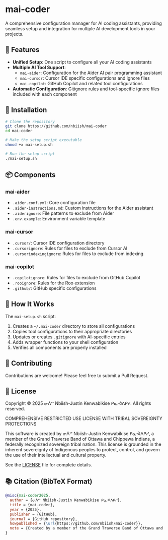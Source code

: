 # mai-coder

A comprehensive configuration manager for AI coding assistants, providing seamless setup and integration for multiple AI development tools in your projects.

## 🌟 Features

- **Unified Setup**: One script to configure all your AI coding assistants
- **Multiple AI Tool Support**: 
  - `mai-aider`: Configuration for the Aider AI pair programming assistant
  - `mai-cursor`: Cursor IDE specific configurations and ignore files
  - `mai-copilot`: GitHub Copilot and related tool configurations
- **Automatic Configuration**: Gitignore rules and tool-specific ignore files included with each component

## 🚀 Installation

```bash
# Clone the repository
git clone https://github.com/nbiish/mai-coder
cd mai-coder

# Make the setup script executable
chmod +x mai-setup.sh

# Run the setup script
./mai-setup.sh
```

## 📦 Components

### mai-aider
- `.aider.conf.yml`: Core configuration file
- `.aider-instructions.md`: Custom instructions for the Aider assistant
- `.aiderignore`: File patterns to exclude from Aider
- `.env.example`: Environment variable template

### mai-cursor
- `.cursor/`: Cursor IDE configuration directory
- `.cursorignore`: Rules for files to exclude from Cursor AI
- `.cursorindexingignore`: Rules for files to exclude from indexing

### mai-copilot
- `.copilotignore`: Rules for files to exclude from GitHub Copilot
- `.rooignore`: Rules for the Roo extension
- `.github/`: GitHub specific configurations

## 🔧 How It Works

The `mai-setup.sh` script:
1. Creates a `~/.mai-coder` directory to store all configurations
2. Copies tool configurations to their appropriate directories
3. Updates or creates `.gitignore` with AI-specific entries
4. Adds wrapper functions to your shell configuration
5. Verifies all components are properly installed

## 🤝 Contributing

Contributions are welcome! Please feel free to submit a Pull Request.

## 📝 License 

Copyright © 2025 ᓂᐲᔥ Nbiish-Justin Kenwabikise ᑭᓇᐙᐱᑭᓯ. All rights reserved.

COMPREHENSIVE RESTRICTED USE LICENSE WITH TRIBAL SOVEREIGNTY PROTECTIONS

This software is created by ᓂᐲᔥ Nbiish-Justin Kenwabikise ᑭᓇᐙᐱᑭᓯ, a member of the Grand Traverse Band of Ottawa and Chippewa Indians, a federally recognized sovereign tribal nation. This license is grounded in the inherent sovereignty of Indigenous peoples to protect, control, and govern the use of their intellectual and cultural property.

See the [LICENSE](LICENSE) file for complete details.

## 📚 Citation (BibTeX Format) 

```bibtex
@misc{mai-coder2025,
  author = {ᓂᐲᔥ Nbiish-Justin Kenwabikise ᑭᓇᐙᐱᑭᓯ},
  title = {mai-coder},
  year = {2025},
  publisher = {GitHub},
  journal = {GitHub repository},
  howpublished = {\url{https://github.com/nbiish/mai-coder}},
  note = {Created by a member of the Grand Traverse Band of Ottawa and Chippewa Indians, protected under tribal sovereignty and treaty rights}
}
``` 